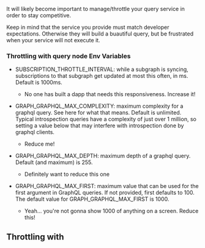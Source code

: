 It will likely become important to manage/throttle your query service in order to stay competitive.

Keep in mind that the service you provide must match developer expectations. Otherwise they will build a buautiful query, but be frustrated when your service will not execute it.

### Throttling with query node Env Variables

- SUBSCRIPTION_THROTTLE_INTERVAL: while a subgraph is syncing, subscriptions to that subgraph get updated at most this often, in ms. Default is 1000ms.

  - No one has built a dapp that needs this responsiveness. Increase it!

- GRAPH_GRAPHQL_MAX_COMPLEXITY: maximum complexity for a graphql query. See here for what that means. Default is unlimited. Typical introspection queries have a complexity of just over 1 million, so setting a value below that may interfere with introspection done by graphql clients.

  - Reduce me!

- GRAPH_GRAPHQL_MAX_DEPTH: maximum depth of a graphql query. Default (and maximum) is 255.

  - Definitely want to reduce this one

- GRAPH_GRAPHQL_MAX_FIRST: maximum value that can be used for the first argument in GraphQL queries. If not provided, first defaults to 100. The default value for GRAPH_GRAPHQL_MAX_FIRST is 1000.

  - Yeah... you're not gonna show 1000 of anything on a screen. Reduce this!

## Throttling with
